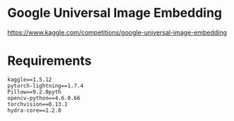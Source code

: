 # Google Universal Image Embedding

https://www.kaggle.com/competitions/google-universal-image-embedding

# Requirements

```
kaggle==1.5.12
pytorch-lightning==1.7.4
Pillow==9.2.0pyth
opencv-python==4.6.0.66
torchvision==0.13.1
hydra-core==1.2.0
```
